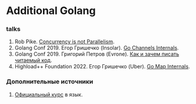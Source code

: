 # Additional Golang

### talks
1. Rob Pike. [Concurrency is not Parallelism](https://www.youtube.com/watch?v=oV9rvDllKEg).
2. Golang Conf 2019. Егор Гришечко (Insolar).
[Go Channels Internals](
https://www.youtube.com/watch?v=Tp5xhTMFuLU).
3. Golang Conf 2019. Григорий Петров (Evrone).
[Как и зачем писать читаемый код](
https://www.youtube.com/watch?v=SS9ddV622Jk).
4. Highload++ Foundation 2022. Егор Гришечко (Uber).
[Go Map Internals](
https://www.youtube.com/watch?v=3n1QkOI-y2g).

### Дополнительные источники
1. [Официальный курс](https://go-tour-ru-ru.appspot.com/welcome/1) в язык.
